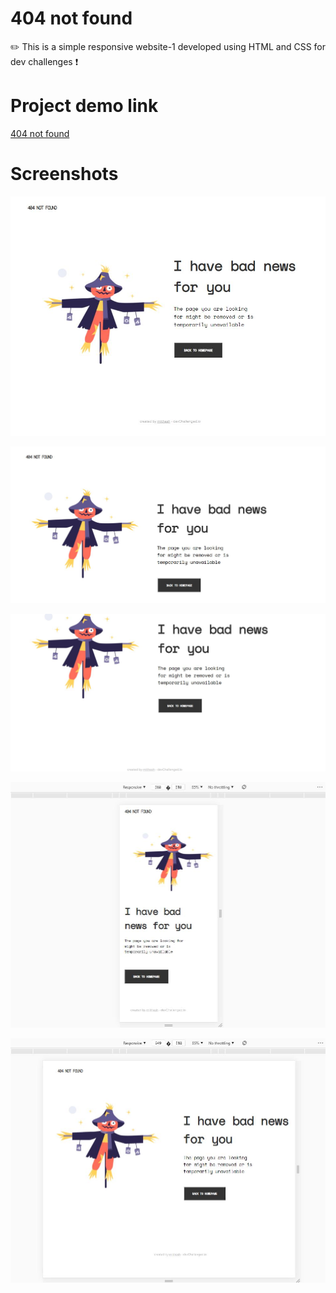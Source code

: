 # 404 not found
✏️ This is a simple responsive website-1 developed using HTML and CSS for dev challenges ❗

# Project demo link

<a href="https://mithesh14.github.io/Github-profile/">404 not found</a>

# Screenshots 

![screenshots](https://github.com/Mithesh14/404-not-found/blob/main/images/image1.jpg)

![screenshots](https://github.com/Mithesh14/404-not-found/blob/main/images/image2.jpg)

![screenshots](https://github.com/Mithesh14/404-not-found/blob/main/images/image3.jpg)

![screenshots](https://github.com/Mithesh14/404-not-found/blob/main/images/image4.jpg)

![screenshots](https://github.com/Mithesh14/404-not-found/blob/main/images/image5.jpg)
